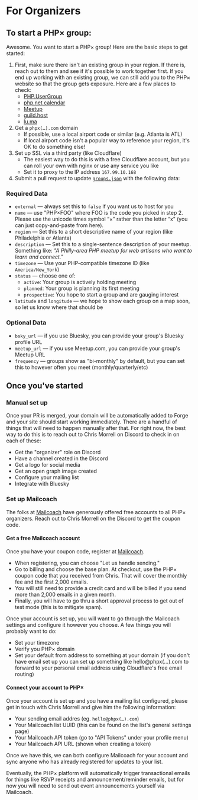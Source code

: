# For Organizers

## To start a PHP× group:

Awesome. You want to start a PHP× group! Here are the basic steps to get started:

1. First, make sure there isn't an existing group in your region. If there is, reach out to them
   and see if it's possible to work together first. If you end up working with an existing group,
   we can still add you to the PHP× website so that the group gets exposure. Here are a few places to check:
     - [PHP.UserGroup](https://php.ug/)
     - [php.net calendar](https://www.php.net/cal.php)
     - [Meetup](https://www.meetup.com/)
     - [guild.host](https://guild.host/guilds)
     - [lu.ma](https://lu.ma/discover)
2. Get a `phpx(…).com` domain
     - If possible, use a local airport code or similar (e.g. Atlanta is ATL)
     - If local airport code isn't a popular way to reference your region, it's OK to do something else!
3. Set up SSL via a third party (like Cloudflare)
     - The easiest way to do this is with a free Cloudflare account, but you can roll your own with nginx or use any service you like
     - Set it to proxy to the IP address `167.99.10.168`
4. Submit a pull request to update [`groups.json`](https://github.com/phpx-foundation/website/blob/main/groups.json)
   with the following data:

### Required Data

- `external` — always set this to `false` if you want us to host for you
- `name` — use "PHP×FOO" where FOO is the code you picked in step 2. Please use the unicode times symbol “×” rather than the letter “x” (you can just copy-and-paste from here). 
- `region` — Set this to a short descriptive name of your region (like Philadelphia or Atlanta)
- `description` — Set this to a single-sentence description of your meetup. Something like: _"A Philly-area PHP meetup for web artisans who want to learn and connect."_
- `timezone` — Use your PHP-compatible timezone ID (like `America/New_York`)
- `status` — choose one of:
    - `active`: Your group is actively holding meeting 
    - `planned`: Your group is planning its first meeting 
    - `prospective`: You hope to start a group and are gauging interest
- `latitude` and `longitude` — we hope to show each group on a map soon, so let us know where that should be 

### Optional Data

- `bsky_url` — if you use Bluesky, you can provide your group's Bluesky profile URL 
- `meetup_url` — if you use Meetup.com, you can provide your group's Meetup URL
- `frequency` — groups show as "bi-monthly" by default, but you can set this to however often you meet (monthly/quarterly/etc)

## Once you've started

### Manual set up

Once your PR is merged, your domain will be automatically added to Forge and your
site should start working immediately. There are a handful of things that will
need to happen manually after that. For right now, the best way to do this is to
reach out to Chris Morrell on Discord to check in on each of these:

- Get the "organizer" role on Discord
- Have a channel created in the Discord
- Get a logo for social media
- Get an open graph image created
- Configure your mailing list
- Integrate with Bluesky

### Set up Mailcoach

The folks at [Mailcoach](https://www.mailcoach.app/) have generously offered free accounts to all
PHP× organizers. Reach out to Chris Morrell on the Discord to get the coupon code.

#### Get a free Mailcoach account

Once you have your coupon code, register at [Mailcoach](https://www.mailcoach.app/). 

- When registering, you can choose "Let us handle sending."
- Go to billing and choose the base plan. At checkout, use the PHP× coupon code that you received
  from Chris. That will cover the monthly fee and the first 2,000 emails.
- You will still need to provide a credit card and will be billed if you send more than 2,000
  emails in a given month.
- Finally, you will have to go thru a short approval process to get out of test mode (this is
  to mitigate spam).

Once your account is set up, you will want to go through the Mailcoach settings and configure it
however you choose. A few things you will probably want to do:

- Set your timezone
- Verify you PHP× domain
- Set your default from address to something at your domain (if you don't have email set up
  you can set up something like hello@phpx(…).com to forward to your personal email address
  using Cloudflare's free email routing)

#### Connect your account to PHP×

Once your account is set up and you have a mailing list configured, please get in touch
with Chris Morrell and give him the following information:

- Your sending email addres (eg. `hello@phpx(…).com`)
- Your Mailcoach list UUID (this can be found on the list's general settings page)
- Your Mailcoach API token (go to "API Tokens" under your profile menu)
- Your Mailcoach API URL (shown when creating a token)

Once we have this, we can both configure Mailcoach for your account and sync anyone
who has already registered for updates to your list.

Eventually, the PHP× platform will automatically trigger transactional emails for things
like RSVP receipts and announcement/reminder emails, but for now you will need to send
out event announcements yourself via Mailcoach.

<!--
## Set up Bluesky

- Create bluesky account
- Verify domain as handle
- Create an app password for PHP×
- Provide DID and app password to us
-->
